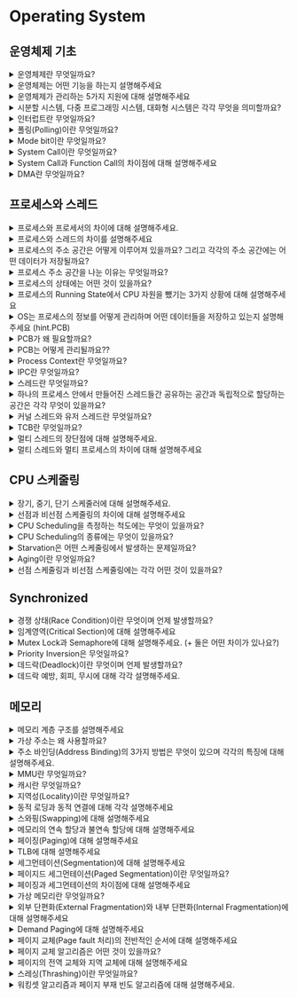 # Operating System

## 운영체제 기초
<details>
<summary>운영체제란 무엇일까요?</summary>

<hr>
운영체제란 컴퓨터 시스템의 자원을 효율적으로 관리하며 사용자가 컴퓨터를 편리하고 효과적으로 사용할 수 있는 환경을 제공하는 여러 프로그램들의 모임이다.
또한, 응용 프로그램과 하드웨어 간의 인터페이스이다.

넓은 의미에서 커널 뿐만 아니라, 시스템을 위한 유틸리티를 포함하는 개념이며, 좁은 의미에서는 메모리에 올라가 있는 커널을 의미한다.
커널은 전체 운영 체제 코드 중 메모리에 올라가있는 부분이다.

<hr>
</details>

<details>
<summary>운영체제는 어떤 기능을 하는지 설명해주세요</summary>

<hr>
 1. CPU 스케줄링
 
 2. 메모리 관리

 3. 파일 관리
 
 4. 입출력 관리
 
 5. 프로세스 관리
 
 6. 네트워킹
 
 7. 보호

  - 시스템의 오류를 검사하고 복구한다.
    
  - 자원 보호 기능을 제공한다.
<hr>
</details>

<details>
<summary>운영체제가 관리하는 5가지 지원에 대해 설명해주세요</summary>

<hr>
프로세스, 저장장치, 네트워킹, 주변 장치, 사용자 이렇게 5가지 지원을 한다.

1. 프로세스 관리

프로세스의 스케줄링과 동기화 관리를 담당한다.
프로세스의 생성과 제거, 시작과 정지, 메시지 전달 등의 기능을 담당한다.

2. 저장장치 관리

저장 장치에는 메인 메모리인 1차 저장장치와 하드디스크, NAND 등인 2차 저장장치가 있다.
운영체제는 이러한 저장장치를 관리하며, 프로세스에게 메모리 할당 및 회수, 파일 생성과 삭제, 변경 유지 등의 관리를 한다.
  - 1차 저장장치(Main Memory)
    프로세스에 할당하는 메모리
    영역의 할당과 해제각 메모리 영역 간의 침범 방지
    메인 메모리의 효율적인 활용을 위해서 가상 메모리 기능도 제공
  - 2차 저장장치(HDD, NAND Flash Memory 등)
    파일 형식의 데이터 저장
    이런 파일 데이터 관리를 위한 파일 시스템이 있는데, 이를 OS에서 관리
    FAT, NTFS, EXT2, JFS, XFS 등 많은 파일 시스템이 개발되어서 사용 중

##### HDD와 NAND Flash Memory에 대해서
메모리 반도체는 무조건 스위칭 기능과 데이터 저장 기능을 갖는다.

DRAM은 스위칭 기능이 빠르고, NAND Flash Memory는 데이터 저장 기능이 월등하다. NAND Flash Memory는 전원이 꺼져도 창고라는 공간에 저장된 데이터가 존재하므로 '비휘발성 메모리'라고 하고, DRAM은 전원이 꺼지면 데이터는 무조건 소멸하기 때문에 '휘발성 메모리'라고 부른다.

3. 네트워킹

TCP/IP 기반의 인터넷에 연결하거나 응용 프로그램이 네트워크를 사용하면 OS에서 네트워크 프로토콜을 지원한다.
이처럼 OS는 응용 프로그램과 하드웨어 사이의 인터페이스 역할을 하면서 하드웨어를 소프트웨어적으로 제어 및 관리를 하고 있다.

4. 주변 장치 관리

입출력 장치의 스케줄링 및 전반적인 관리를 담당한다.
디바이스 드라이버를 OS가 관리해서 여러 하드웨어를 사용할 수 있도록 해준다


##### 디바이스 드라이버
디바이스란 하드 디스크, USB, 프린터, 단말기, 네트워크 어댑터, 터치 스크린, 오디오 등 컴퓨터 시스템 이외의 다른 주변 장치들을 말한다.

디바이스 드라이버(DD) 란 위의 디바이스들을 동작시키기 위해서 필요한 구동용 소프트웨어이다.
응용 프로그램에서 하드웨어 장치를 이용해서 데이터를 접할 때, DD를 사용한다.

5. 사용자 관리

사용자별 계정을 관리할 수 있는 사용자 관리 기능을 제공한다.
<hr>
</details>

<details>
<summary>시분할 시스템, 다중 프로그래밍 시스템, 대화형 시스템은 각각 무엇을 의미할까요?</summary>

<hr>
시분할 시스템이란 CPU 작업시간을 여러 프로그램이 나누어 쓰는 시스템이다.

다중 프로그래밍 시스템은 메모리 공간을 분할해 여러 프로그램들을 동시에 메모리에 올려서 처리하는 시스템이다.

대화형 시스템은 사용자 관점에서 각 프로그램에 대한 키보드 입력의 결과를 곧바로 화면에 보여주 시스템이다.

3 시스템 모두 하나의 컴퓨터에서 여러 프로그램이 동시에 실행되는 **다중 작업용 운영체제**에 속한다.

<hr>
</details>

<details>
<summary>인터럽트란 무엇일까요?</summary>

<hr>

 CPU가 프로그램을 실행하고 있는 중, 예기치 않은 상황이나 먼저 수행해야할 일이 발생한 경우, 현재 실행중인 작업을 즉시 중단하고, 발생한 상황이 먼저 처리되어야 함을 CPU에게 알리 것이다.

 인터럽트는 크게 Hardware Interrupt와 Software Interrupt가 있다.

 하드웨어 인터럽트는 각각의 하드웨어 I/O device에서 발생한 인터럽트다.

 - 입출력 인터럽트
 - 정전 전원 이상 인터럽트
 - 기계 착오 인터럽트 = CPU의 기능적인 오류
 - 외부 신호 인터럽트

소프트웨어 인터럽트가 더 중요하다. (Trap)

CPU 내부에서 자신이 실행한 명령이나 CPU 명령 실행에 관련된 모듈에서 오류가 생기거나 System call을 호출할 때 발생한다.
- System Call : 애플리케이션이 커널의 함수를 실행하기 위해서 발생시킨다.
- Exception : divide by zero, overflow, underflow ...

d
<hr>
</details>

<details>
<summary>폴링(Polling)이란 무엇일까요?</summary>

<hr>
인터럽트처럼 CPU가 다른 프로세스를 실행하는 동안 디바이스로부터 발생하는 이벤트를 처리하는 방법 중 하나이다.

폴링 방식은 특정 주기마다 CPU가 디바이스들이 serving이 필요한지 체크하기 때문에 CPU 사이클 낭비가 발생한다.
 ( 폴링은 특정 주기마다 CPU가 디바이스를 poll해야지 serving이 가능하지만, 인터럽트는 언제든지 발생할 수 있다)
또한, 인터럽트와 다르게 폴링은 소프트웨어적으로 시그널을 확인하는 방식이다.

폴링은 구현이 쉽고, 우선순위의 변경이 용이하기 때문에 쓰인다. 

>인터럽트는 폴링 방식과 다르게 하드웨어로 지원을 받아야한다는 제약이 있다. 하지만, 폴링 방식보다 신속하게 대응하는 것이 가능해서 필수적인 기능이다. 즉, 인터럽트는 상황을 예측하기 힘든 경우 컨트롤러가 가장 빠르게 대응할 수 있는 방식이다. 
<hr>
</details>

<details>
<summary>Mode bit이란 무엇일까요?</summary>

<hr>
Mode BIT는 사용자 장치의 잘못된 수행으로 다른 프로그램 및 운영체제에 피해가 가지 않도록 하는 보호 장치이다.

Mode BIT은 하드웨어적으로 두가지 모드의 operation 을 지원한다.
- 0이면 Kernel mode( OS 코드 수행 )
- 1이면 User mode( 사용자 프로그램 수행 )

Privileged Instruction는 파일을 다루거나 I/O에게 request를 하는 등, OS만 실행할 수 있는 Instruction으로 Kernel Mode에서만 수행이 가능하다.

이를 User Mode에서 실행하려고 하면, 프로그램을 종료하고 Software Interrupt가 발생한다. 

User program이 하드웨어에 접근하려면 **system call**을 통해서 실행해야 한다.

<hr>
</details>

<details>
<summary>System Call이란 무엇일까요?</summary>

<hr>
System Call이란 (User program이 접근하지 못하는) OS만의 privileged Instruction을 실행하기 위해서는 OS에게 특정 일들을 수행해달라고 요청하는 것으로 **Software Interrupt의 일종**이다.

User program과 OS사이의 인터페이스를 제공한다.

System Call 발생 -> mode bit 0으로 변경 -> 요청 작업 처리 -> mode bit 1로 변경 -> 유저 프로세스 수

<hr>
</details>

<details>
<summary>System Call과 Function Call의 차이점에 대해 설명해주세요</summary>

<hr>
![image](https://github.com/user-attachments/assets/41117340-62cb-489f-9dcc-8521115589cd)

System call은 OS의 도움을 받아 OS의 function을 불러서 수행하는 것이다.

Function call으 같은 프로세스 내에서 프로세스 내에 있는 function을 불러서 수행하는 것이다.
<hr>
</details>

<details>
<summary>DMA란 무엇일까요?</summary>

<hr>
DMA(DIrect Memory Access)

등장 배경

모든 메모리의 접근은 CPU에 의해 접근을 해야하며, 메모리의 접근을 위해서는 CPU에게 인터럽트를 발생시킨 후, 부탁해야 했다. 그렇기 때문에, 모든 메모리 연산에는 interrupt을 발생시키고, CPU는 interrupt을 처리하기 위해서 local buffer와 memory 사이에서 데이터를 옮기는 일까지 진행했다. 이는 CPU 효율성을 많이 떨어뜨렸고, 이를 극복하기 위해서 CPU이외에 메모리 접근이 가능한 장치인 DMA이 등장했다.

DMA 설명

DMA는 일종의 컨트롤러 장치로, CPU가 입출력 장치들의 메모리 접근 요청에 의해 자주 인터럽트를 당하는 것을 막아주는 역할을 한다.

보통 CPU가 처리하는 로컬 버퍼에서 메모리로 데이터를 읽어오는 작업을 DMA가 대행하게 된다.

DMA는 바이트 단위가 아닌 블록 단위로 데이터를 메모리로 읽어온 후!! CPU에게 인터럽트를 발생시켜서 작업 완료를 알린다. 이는 CPU 인터럽트 빈도를 줄여서 효율성을 높인다.

<hr>
</details>

## 프로세스와 스레드
<details>
<summary>프로세스와 프로세서의 차이에 대해 설명해주세요.</summary>

<hr>
프로세스는 코드로 작성된 프로그램이 메모리에 적재되어 사용할 수 있는 상태가 된 것이다.
즉, 메모리 상에서 실행중인 프로그램을 프로세스라고 하고

프로세서는 CPU를 의미한다.

<hr>
</details>

<details>
<summary>프로세스와 스레드의 차이를 설명해주세요</summary>

<hr>
참고 자료 : <https://inpa.tistory.com/entry/%F0%9F%91%A9%E2%80%8D%F0%9F%92%BB-%ED%94%84%EB%A1%9C%EC%84%B8%EC%8A%A4-%E2%9A%94%EF%B8%8F-%EC%93%B0%EB%A0%88%EB%93%9C-%EC%B0%A8%EC%9D%B4> 
프로세스는 운영체제로부터 자원을 할당받은 작업의 단위이고,
스레드는 프로세스가 할당받은 자원을 이용하는 실행 흐름의 단위이다.

프로그램을 실행하게 되면, 파일(코드)는 컴퓨터 메모리에 올라가게 되고, OS로부터 시스템 자원(CPU)를 할당받아서 프로그램 코드를 실행시키면, 그것이 프로세스다.(실행되어 작업중인 컴퓨터 프로그램)

|프로그램|프로세스|
|----|----|
|어떤 작업을 하기 위해 실행할 수 있는 파일| 실행되어 작업중인 컴퓨터 프로그램|
|파일이 저장 장치에 있지만 메모리에는 올라가 있지 않은 **정적**인 상태|메모리에 적재되고 CPU 자원을 할당받아 프로그램이 실행되고 있는 상태|
|코드 덩어리| 코드 덩어리 실행한 것 |

프로세스를 여러 개 만들면 메모리 차지가 비효율적이고, CPU 할당 자원도 중복되기에 등장한 것이 Thread이다.

스레드는 *프로세스 내에서 동시에 진행되는 작업 갈래, 흐름의 단위*를 말한다.

프로그램이 실행되어 프로세스가 만들어지면 Text, Data, Heap, Stack으로 구성된 메모리 영역으로 할당 받는다. 여기서 Heap, Stack은 프로세스가 실행되는 동안 크기가 동적으로 바뀐다.

각 프로세스마다, 이 4개가 각각 생성된다.

스레드는 프로세스가 할당 받은 자원을 이용하는 실행의 단위로, 스레드가 여러개가 있기 때문에 하나의 Chrome을 가지고 웹서핑, 음악, 게임, 다운로드를 동시에 할 수 있는 것이다.

스레드끼리 프로세스의 자원 중 Code, Data, Heap은 공유하고, 스레드마다 Stack은 따로 할당받는다. heap 메모리를 통해서 서로 다른 스레드와의 소통도 가능한 것이다.

이렇게 구성했기 때문에, 자원을 공유하고 자원의 생성과 관리의 중복성을 최소화하여 수행 능력을 올릴 수 있다.



<hr>
</details>

<details>
<summary>프로세스의 주소 공간은 어떻게 이루어져 있을까요? 그리고 각각의 주소 공간에는 어떤 데이터가 저장될까요?</summary>

<hr>
1. Text(Code) : 코드 자체를 구성하는 메모리 영역
2. Data (data + bss + rodata)  : 번역 변수, 정적 변수, 배열과 같은 static data(global variable)
초기화된 데이터는 data영역에 저장하며 초기화되지 않은 데이터는 BSS 영역에 저장한다.(bss = block started by symbol)

const와 같은 상수 키워드 선언된 변수나 문자열 상수는 .rodata에 저장한다. 
-> 왜 data와 bss 구분을 하지?
세그먼트에 따라서 RAM, ROM 어디에 저장할지 결정해야한다.

3. Heap : run time동안 생성자, 인스턴스와 같은 동적으로 할당되는 데이터들을 위해 존재하는 공간이다. 동적으로 할당되고 해제된다.

4. Stack : 지역 변수, 매개변수, 리턴 값과 같은 데이터를 저장하는 임시 메모리 영역이다.함수 호출에 할당되고, 함수의 호출이 완료되면 소멸한다. 만일 stack 영역을 초과하면 stack overflow 에러가 발생한다. 

(RAM은 Random Access Memory, 내용을 자유롭게 읽고 쓰고 지울 수 있는 기억 장치, 책상에 비유, 휘발성 메모리
이며, 보통 컴퓨터의 주 기억장치인 하드 디스크에서 자주 사용하는 데이터를 불러와서 CPU가 빠르게 처리할 수 있는 중간 다리 역할. 
SRAM, DRAM, PRAM, SDRAM, DDRSDRAM 등이 있음

ROM은 Read-Only Memory로 저장한 데이터를 빠른 속도로 읽을 수 있지만, 다시 기록할 수는 없기 때문에 많이 사용하지는 않는다. 그래서 컴퓨터에서는 BIOS(Basic Input Output System)를 저장하거나, 에어컨 냉장고에서 많이 쓰인다. )
<hr>
</details>

<details>
<summary>프로세스 주소 공간을 나눈 이유는 무엇일까요?</summary>

<hr>
최대한 데이터를 공유하면 메모리 사용량을 줄일 수 있기 때문이다.

Code는 공유하고, Stack, Data는 스택 구조의 특성과 전역 변수의 활용성을 위해서 나누게 되었다.

<hr>
</details>

<details>
<summary>프로세스의 상태에는 어떤 것이 있을까요?</summary>

 
|프로세스 상태| 설명 |
 |---|--------|
 |생성(new)|프로세스가 생성되고 아직 준비가 되지 않은 상태 |
 |준비(ready)|프로세스가 실행을 위해 기다리는 상태, CPU를 할당받을 수 있는 상태이며, 언제든지 실행될 준비가 되어있다|
 |실행 (running)|프로세스가 CPU를 할당받아 실행되는 상태|
 |대기 (waiting)|프로세스가 특정 이벤트(입출력 요청 등)가 발생하여 대기하는 상태CPU를 할당받지 못하며, 이벤트가 발생하여 다시 READY 상태로 전환될 때까지 대기한다.|
|종료 (terminated)|프로세스가 실행을 완료하고 종료된 상태더 이상 실행될 수 없으며, 메모리에서 제거되게 된다|


<hr>
</details>

<details>
<summary>프로세스의 Running State에서 CPU 자원을 뺐기는 3가지 상황에 대해 설명해주세요</summary>

<hr>
1. Interrupt가 발생했을 때(timer도 포함)
2. I/O request 를 하기 위해 system call을 하여 watiting 상태로 넘어가는 경우
3. Process의 수행이 끝나서 terminated로 되는 경우
<hr>
</details>

<details>
<summary>OS는 프로세스의 정보를 어떻게 관리하며 어떤 데이터들을 저장하고 있는지 설명해주세요 (hint.PCB)</summary>

<hr>
각각의 process들을 OS의 관리를 받게 되는데, 이때 OS는 process의 현재 정보들을 알기 위해서 PCB(Process Control Block)을 사용한다.

PCB는 아래의 정보를 저장하고 있다.
1. process state
2. process number : process id(Pid)
3. Program Counter(PC)
4. CPU register - contes of registers in CPU
5. etc ( Owner, CPU usage, memory usage, process priority, IO status info)

<hr>
</details>

<details>
<summary>PCB가 왜 필요할까요?</summary>

<hr>
CPU core는 여러 개의 프로세스가 공유해서 사용한다. 이때 프로세스의 교체 (Context Switching)이 발생할 때마다 실행중인 CPU에 올라간 프로세스의 정보를 변경해야 하고, 프로세스들은 추후 CPU 이용 순서가 왔을 때, 이전 작업 내용을 이어서 하기 위해 정보를 저장해야할 필요가 있다. OS는 프로세스의 정보를 PCB를 통해 저장하고 관리하고 있다.

Context Switching이 발생할 때, PCB의 값들을 변경하게 되며 PCB의 정보를 통해 연산을 이어서 한다. 새로 해야할 작업의 상태를 알아야 하기 때문에 존재하는 프로세스에 관한 모든 정보를 저장하는 임시 저장소이다. (프로세스가 생성되면 메모리에 해당 프로세스의 PCB가 함께 생성되고, 종료 시 삭제된다. )

따라서, OS는 PCB에 담긴 프로세스 고유 정보를 통해 프로세스를 관리하며, 프로세스의 실행 상태를 파악하고, 우선순위를 조정하며 스케줄링을 수행하고, 다른 프로세스와의 동기화를 제어한다.

이러한 PCB를 통한 Context Switching은 사용자에게 빠른 반응성과 동시성을 제공하지만, switching 되는 순간, 발생하는 살짝의 간극을 context switching overhead라고 한다. 

이 overhead는 다음과 같은 행위에서 발생된다.
1. PCB 저장 및 복원
2. CPU 캐시 메모리 무효화에 딸ㄴ 비용
3. 프로세스 스케줄링 비용


<hr>
</details>

<details>
<summary>PCB는 어떻게 관리될까요??</summary>

<hr>
커널의 data 영역에는 CPU, memory, disk 등이 있다. 그리고 각각의 process 의 정보들을 갖고 있는 PCB가 존재한다. 즉, PCB는 커널의 data영역에서 관리된다.

이때 PCB들은 linked list 방식으로 관리가 된다. PCB List head에 PCB가 생성될 때마다 붙게 된다. 주소값으로 연결이 이루어져있는 연결 리스트이기 때문에 삽입 삭제가 용이하다.

프로세스가 생성되면 동시에 PCB도 생성되고, 프로세스가 종료되면 동시에 PCB도 제거된다.
![image](https://github.com/user-attachments/assets/24d7f63a-b07a-41aa-9fb7-fb17cbac88a4)

<hr>
</details>

<details>
<summary>Process Context란 무엇일까요?</summary>

<hr>
Process Context란 프로세스가 현재 어떤 상태에서 수행되고 있는 지 정확하게 규명하기 위해 필요한 정보를 의미한다.

시분할 시스템에서는 CPU의 제어권을 공유하기 때문에, 프로세스를 재개하는 시점에 대한 정보를 알기 위해서 process context를 사용한다.

process context에는 프로세스의 주소공간, 레지스터의 값, 시스템 콜 등을 통해 커널에서 수행한 일의 상태, 프로세스에 관해 커널이 관리하고 있는 각종 정보등을 포함한다.

process context의 내용은 크게 3가지로 나뉜다.
1. 하드웨어 문맥 : CPU의 수행상태로, PC와 register에 저장한 값들
2. 프로셋 주소 공간 : 코드, 데이터 스택으로 구성되는 주소 공간
3. 커널 상의 문맥 : PCB, kernel stack와 같은 자료 구

<hr>
</details>

<details>
<summary>IPC란 무엇일까요?</summary>

<hr>
OS가 제공하는 프로세스간 협력 메커니즘, Inter-Process Communication이다. 즉, IPC란 하나의 컴퓨터 안에서 실행중인 서로 다른 프로세스 간 발생하는 통신이다.

IPC는 대표적으로 Shared Memory와 Message Passing이 있다.

Message Passing은 두 프로세스 사이에 communication link을 생성해서 커널의 send(), recieve() 연산을 토해 메시지를 주고 받는다. 그리고 send와 recieve 연산은 system call을 통해 사용한다.

메시지 전달은 전송 대상이 다른 프로세스인지, 아니면 메일 박스라는 일종의 저장공간인지에 따라서 직접 통신과 간접 통신으로 나뉜다. 

Shared Memory는 데이터 자체를 공유하도록 지원하는 것이다. 

Shared Memory를 사용하면 특수한 공간이 생겨, process들이 각자 자신의 공간이라고 생각하면서 사용한다. 프로세스가 공유 메모리 할당을 커널에 요청하면 커널은 해당 프로세스에 메모리 공간을 할당해주고, 이후 모든 프로세스는 해당 메모리에 접근할 수 있다. 

이는 중개자 없이 곧바로 메모리에 접근할 수 있기 때문에 IPC 중에서 가장 빠르게 작동한다. 하지만, 2개 이상의 process가 동시에 접근하려는 process syncronization 문제와 multi processor에서의 Cache Coherence Problem이 발생한다. 
<hr>
</details>

<details>
<summary>스레드란 무엇일까요?</summary>

<hr>
CP가 동작하는 가장 작은 단위를 THREAD라고 한다. 

하나의 process는 한개 이상의 thread로 구성된다.

IPC 없이 바로 shared memory에 접근이 가능하다

process들끼리 바꾸는 context switching보다 thread을 변경하는 것이 overhead이 적다.

새로운 thread을 만들 때에는 pc, register, stack에 대한 공간만 만들면 되기 때문에 process을 만드는 것보다 memory와 time 측면에서 이점이 있다. 
<hr>
</details>

<details>
<summary>하나의 프로세스 안에서 만들어진 스레드들간 공유하는 공간과 독립적으로 할당하는 공간은 각각 무엇이 있을까요?</summary>

<hr>
공유 : Code, Data (OS resource)
각자 관리 : PC, Register, Stack (TCB로 관리)
<hr>
</details>

<details>
<summary>커널 스레드와 유저 스레드란 무엇일까요?</summary>
 
#### 커널 스레드
 - 운영체제가 직접 관리하는 스레드
 - 논리적 코어와 매핑되는 시스템의 실제 스레드
 - 커널 영역에서 스레드의 생성, 관리, 수행
 - 커널이 각 스레드를 개별적으로 관리
 - 프로세스 내 스레들이 병령 수행 가능
 - 하나의 스레드가 block되어도 다른 스레드는 계속 작업 가능

 - parallelism과 Concurrency를 지원하지만, kernel thread은 kernel을 통해서 operation을 하기에 무겁다
   
#### 유저 스레드
 - 유저 영역의 **라이브러리**로 구현된 스레드
 - 커널은 프로세스 내 유저 스레드를 알지 못한다.

 - user space 안 thread library에 의해서 관리되기 때문에, system call이 필요하지 않기에 빠르지만, 하나의 user thread가 system call을 만들면 전체 thread가 blocked 상태가 된다. 또한 Parallelism을 지원하지 않는다.
<hr>

<hr>
</details>

<details>
<summary>TCB란 무엇일까요?</summary>

<hr>
TCB(Thread Control Block)는 스레드를 관리하는 구조이다. ( 프로세스를 PCB를 통해 관리하는 것처럼)
- TCB의 정보는 PCB 안에 있다.
-각각의 kernel Thread에만 생성된다.
-PC, register의 정보를 갖고 있다.
-ready queue는 CPU를 기다리고 있는 TCB의 리스트로 context switch을 할 때마다 TCB들에 있는 PC, register정보로 변경한다.
<hr>
</details>

<details>
<summary>멀티 스레드의 장단점에 대해 설명해주세요.</summary>

<hr>
멀티 스레드란 하나의 프로세스에 여러 스레드로 자원을 공유하며 작업을 나누어 수행하는 것입니다.

### 장점

- 독립적으로 프로세스를 하나하나 생성하는 것에 비해 **PC, Register, Stack **에 대한 공간만 만들면 되기 때문에 memory와 time 측면에서 이점이 있다.
- 시스템의 처리율이 향상된다.
- 스레드 간 데이터를 주고 받는 것이 간단하고, 시스템 자원 소모가 준다.
- 스레드 사이의 작업량이 적어서 Context Switching이 빠르다(캐시 메모리를 비울 필요가 없다)
  - Non-blocking system call을 하여 효율적이다.
     - Single thread는 I/O작업을 하면 process전체가 waiting으로 가게 되는 blocking system인데 multi-thread process같은 경우는 하나의 thread가 I/O작업을 하여 해당 thread가 waiting으로 가더라도 다른 thread가 CPU를 할당받아 사용할 수 있는 Non-blocking system이다.
 - IPC 없이 Shared Memory에 접근 가능하기 때문에 응답 시간과 통신 비용이 단축된다.

### 단점

- 자원을 공유하기에 bottle neck, deadlock와 같은 동기화 문제가 발생할 수 있다.
- 주의 깊은 설계가 필요하고, 디버깅이 어렵다.
- 하나의 스레드가 전체 프로세스에 영향을 준다.
- 단일 프로세스 시스템의 경우 필요 없다.
<hr>
</details>

<details>
<summary>멀티 스레드와 멀티 프로세스의 차이에 대해 설명해주세요</summary>

<hr>
> 멀티 프로세스는 하나의 프로그램을 여러개의 프로세스로 구성해서 각 프로세스가 하나의 작업을 처리하는 것이다.
> 멀티 스레드는 하나의 프로세스에 여러 스레드가 자원을 공유하며 작업을 나누어 수행하는 것이다.

차이 

|멀티 프로세스 | 멀티 스레드 | 
|-------|-------|
| | 작은 메모리 공간 차지, Context Switching이 빠르다.|
| | 동기화 문제, 하나의 스레드 장애가 전체 스레드 종료로 이어질 수도 있다|
|프로세스 끼리 영향을 주지 않아 안정성이 높다.| |
| 많은 메모리 공간과 CPU 시간을 차지한다. | |
|동시에 여러 작업 수행| 동시에 여러 작업 수행|


<hr>
</details>

## CPU 스케줄링
<details>
<summary>장기, 중기, 단기 스케줄러에 대해 설명해주세요.</summary>

<hr>

#### 장기 스케줄러(job scheduler, 작업 스케줄러)

어떤 프로세스를 준비 큐에 진입시킬지 결정한다.

레디 큐에 있는 작업들은 CPU에서 실행되기 위해 프로세스 메모리를 보유하여야 하여, 장기 스케줄러는 메모리를 할당하는 문제에 관여한다 -> 메모리 할당 승인을 결정

메모리에 올라가 있는 프로세스의 수를 조절한다.
>현대의 시분할 시스템의 OS에서는 프로세스가 시작 상태가 되면 장기 스케줄러 없이 곧바로 프로세스에 메모리를 할당해서 준비큐에 넣어준다. -> 장기 스케줄러 대신 중기 스케줄러 사용


#### 단기 스케줄러( CPU scheduler)

Ready Queue의 프로세스 중에서 어떤 프로세스를 다음 번에 실행 상태로 만들 것인지 결정

시분할 시스템에서는 타이머가 인터럽트를 발생하면 단기 스케줄러 호출


#### 중기 스케줄러

현대 시분할 시스템용 OS에서는 중기 스케줄러를 더 많이 둔다(장기 스케줄러 대신)

너무 많은 프로세스에게 메모리를 할당해, 시스템의 성능이 저하되는 경우를 해결하기 위해 적재된 프로세스의 수를 동적으로 저절하기 위해 추가된 스케줄러이다. 

프로세스 당 보유 메모리양이 지나치게 적어진 경우, 일부 프로세스를 메모리에서 Swap out시키는 역할을 수행한다.

<hr>
</details>

<details>
<summary>선점과 비선점 스케줄링의 차이에 대해 설명해주세요</summary>

<hr>

### Non-Preemptive

- proess가 CPU를 스스로 놔줄 때까지 기다리는 스케줄링 방식이다.
- Process들은 종료 또는 I/O 작업을 하기 전까지는 CPU를 지속적으로 사용할 수 있다.
- context switch가 적게 일어나기 때무에 Overhead가 적다.
- 새로운 작업을 요청해도 자신의 순서까지 오래 기다려야 할 수도 있기 때문에 response time이 오래 걸린다.
- 바로바로 반응해야 하는 프로그램에는 좋지 않다.

### Preemptive

- interrupt을 통해 **강제로** CPU를 뺏는 방법이다.
- 현대 대부분의 OS는 Preemptive이다.
- race condition 이 발생한다.

> Race Condition이란 둘 이상의 입력 또는 조작의 타이밍이나 순서 등이 결과 값에 영향을 줄 수 있는 상태
> 두개 이상의 프로세스가 공유 자원에 접근할 때, 결과값에 영향을 줄 수 있는 상황으로, 동시 접근 시 자료의 일관성을 해치는 결과가 나타난다.

>이를 예방하기 위해서는 세마포어나 뮤텍스를 사용해야한다.

|Semaphore | Mutex | 
|------|------|
|동기화를 위한 도|동기화를 위한 도구|
|Signaling 메커니즘|Locking 메커니즘|
|Lock을 걸지 않은 Thread도 signal을 통해 Lock 해제 가능 | Locking 메커니즘으로 Lock을 걸은 Thread만이 임계 영역을 나갈 때 Lock을 해제|
Semaphore는 Signaling 메커니즘을 사용한다.

락을 걸지 않은 쓰레드도 Signal을 해제할 수 있기 때문에 wait 함수를 호출한 Thread만이 signal 함수를 호출할 수 있는 뮤텍스와 다르다.

wait을 호출하면 Semaphore의 카운트를 1 줄이고, Semaphore의 카운트가 0보다 작거나 같아질 경우에 Lock이 실행된다.

뮤텍스는 자원에 대한 접근을 동기화하기 위해 사용되는 상호배제 기술이다. 뮤텍스는 Locking 메커니즘으로 오직 하나의 Thread만이 동일한 시점에 Mutex를 얻어 임계 영역에 들어올 수 있고, 이 Thread 만이 임계 영역에서 나갈 때 뮤텍스를 해제할 수 있다.

<hr>
</details>

<details>
<summary>CPU Scheduling을 측정하는 척도에는 무엇이 있을까요?</summary>

<hr>
1. CPU utilization : CPU를 얼마나 사용하는지 => 높을 수록 효율적이다.
2. Throughput : 시간당 수행한 작업의 양
3. Turnaround Time : 프로세스가 생성되고 종료되기까지 걸린 시간, waiting 시간, 실행 시간 다 합친 것
4. Waiting Time : ready queue에서 기다린 총 시간, waiting queue에서 기다린 전체 시간
5. Response time : 프로세스가 생성되고 **첫번째 응답**이 있기까지 걸린 시간, Interactive and real time system 프로그램 측정에 사용된다. 

<hr>
</details>

<details>
<summary>CPU Scheduling의 종류에는 무엇이 있을까요?</summary>

<hr>
여기 시간 들여
<hr>
</details>

<details>
<summary>Starvation은 어떤 스케줄링에서 발생하는 문제일까요?</summary>

<hr>
Priority Scheduling에서 우선 순위가 높은 process들이 계속 들어오면 우선순위가 낮은 process는 실행되지 않고, 무한정 대기하게 되는 이러한 문제를 Starvation이라고 한다.

priority Scheduling, SJF Scheduling에서 발생한다.
<hr>
</details>

<details>
<summary>Aging이란 무엇일까요?</summary>

<hr>
Aging이란 Starvation을 해결하는 방법 중 하나로, process마다 시간이 지나면 지날수록 우선순위를 높여주는 방식이다.
<hr>
</details>

<details>
<summary>선점 스케줄링과 비선점 스케줄링에는 각각 어떤 것이 있을까요?</summary>

<hr>

#### 선점 스케줄링
- SRTF
- RR
- Multi level Queue
- 다단계 피드백 큐

#### 비선점 스케줄링
- FCFS
- SJF
- Priority
- HRN
<hr>
</details>

## Synchronized
<details>
<summary>경쟁 상태(Race Condition)이란 무엇이며 언제 발생할까요?</summary>

<hr>
multicore CPU에서 두개 이상의 프로세스가 parallel하게 실행되는 경우, 또는 두개 이상의 프로세스가 하나의 single core에서 concurrently하게 실행되는 등 **공유 자원에 동시 접근하는 경우, 두개 이상의 프로세스를 두고 경쟁하는 문제를 Race Condition**이라고 한다.

### Race condition이 발생하는 경우

1. Kernel작업 중, **Interrupt**

문제점 : 커널 모드에서 데이터를 로드하여 작업을 수행하다가 인터럽트가 발생해서 같은 데이터를 조작하는 경우

해결법 : 커널 모드에서 작업을 수행하는 동안, Interrupt을 disable시켜, CPU 제어권을 가져가지 못하도록 한다. 

2. 프로세스가 System Call을 해서 커널모드로 진입하여 작업 수행 도중 **Context Switching**이 발생했을 경우

문제점 : P1이 커널모드에서 데이터를 조작하는 도중, 시간이 초과되어 CPU제어권이 P2로 넘어가 데이터를 조작하는 경우

해결법: 프로세스가 커널모드에서 작업을 하는 경우 시간이 초과되어도 CPU 제어권이 다른 프로세스에게 넘어가지 않도록 함

3. 멀티 프로세서 환경에서 **공유 메모리 내의 커널 데이터에 접근**할 때

문제점 : 멀티 프로세서 환경에서 2개의 CPU까 동시에 커널 내부의 공유 데이터에 접근.조작하는 경우

해결법 : 커널 내부에 있는 공유 데이터에 접근할 때마다, 그 데이터에 대해서 lock/unlock을 함

<hr>
</details>

<details>
<summary>임계영역(Critical Section)에 대해 설명해주세요</summary>

<hr>
각각의 process들은 shared data를 접근하는 부분에 critical section이라고 불리는 code segment을 가지고 있다.

동시간대에 하나의 process만 critical section을 실행할 수 있다.

각각의 process들은 critical section에 들어갈 때 `entry section`에서 permission에 대해 물어보고 사용한다. 실행을 마치면 `exit section`을 통해 사용을 마쳤다는 것을 알리고, `remainder section`을 이어서 실행시킨다.

Critical section에는 필요 조건이 있다.

1. **Mutual Exclusion** : 하나의 프로세스가 들어오면 다른 프로세스는 못 들어온다
2. **Progress** : Critical Section을 실행하는 프로세스가 없을 때는 원하는 프로세스는 누구나 들어갈 수 있다.
3. **Bounded** **Waiting** : 각각의 process들은 몇번의 시도안에 Critical Section에 들어갈 수 있어야 한다.

-> Critical Section은 Mutex Lock또는 Semaphore로 구현된다.

<hr>
</details>

<details>
<summary>Mutex Lock과 Semaphore에 대해 설명해주세요. (+ 둘은 어떤 차이가 있나요?)</summary>

<hr>
많은 시스템들은 syncronization을 위해서 atomic hardware instruction의 도움을 받는다. Atomic Instruction은 interrupt을 발생하지 않는다.

Mutex Lock과 Semaphore는 atomic instruction을 사용하기 위한 tool이다. 둘은 atomic instruction의 지원을 받아서 Critical Section을 구현한다.

## Mutex Lock

- (동기화 대상이 하나) 임계 구역을 가진 Thread들의 실행시간이 겹치지 않고, 각각 단독으로 실행되게 하는 기술이다.
- 공유된 자원의 데이터 혹은 Critical Section등에 하나의 Process 혹은 Thread만 접근하도록 지원한다.
- **Mutual Exclusion**의 약자이다.
- 해당 접근을 조율하기 위해 lock과 unlock을 사용한다. 누군가 lock을 가지면 다른 process들은 critical section에 들어가지 못한다.
   - lock : Critical Section에 들어갈 권한을 얻는다.
   - unlock : Critical Section을 모두 사용했음을 알린다.
 

 ## Semaphore

- (동기화 대상이 하나 이상) 공유된 자원의 데이터 혹은 Critical Section등에 *정해진 수의* process 혹은 Thread만 접근하도록 지원한다.
- Semaphore의 S라는 integer variable을 갖고 Critical Section을 관리한다.
- Wait(S)와 signal(S)는 atomic instruction이다.
- Semaphore 는 mutex lock보다 활용도가 높다.
- Semaphore의 크기에 따라 Binary와 Counting가 존재한다.
- Deadlock과 Priority Inversion의 문제가 발생한다.

#### Binary Semaphore
Semaphore 값이 0,1로 Mutex Lock과 동일하다.

누가 쓰면 semaphore는 0, 안 쓰면 1

#### Counting Semaphore
Semaphore의 값이 다양해서, 여러 개의 thread과 resource를 동시에 이용할 수 있게 해준다.

## 둘의 차이
|Mutex|Semaphore|
|-----|------|
|동기화 대상이 하나|동기화 대상이 하나 이상|
|자원을 소유하는 게 가능|자원 소유는 불가능|
|상태가 0,1이기에 Lock 가능, 소유하고 있는 Thread만이 Mutex해제 가능 | Semaphore를 소유하지 않고 있는 Thread도 Semaphore 해제 가능|
|프로세스 범위를 갖는다|시스템 범위에 걸쳐 있다.|
|프로세스 종료 시, 자동으로 Clean up|파일 시스템 상으로 파일로 존재|


<hr>
</details>

<details>
<summary>Priority Inversion은 무엇일까요?</summary>

<hr>
Priority Inversion은 Priority Scheduling에서 발생할 수 있는 문제로, 우선 순위가 높은 프로세스가 필요로 하는 자원을 우선순위가 낮은 프로세스가 lock을 걸고 있을 때 발생하는 문제이다. 

![image](https://github.com/user-attachments/assets/34b5a0a8-588e-4edc-83a1-c34519f91087)

- 낮은 우선순위를 가진 L이 resource R을 이용중이다.
- 높은 우선순위를 가진 H가 ready queue에 추가되면서 먼저 수행을 하려고 한다.
- 하지만 L이 interrupt을 발생시키지 못하도록 semaphore에 접근중이라서 H는 L의 수행이 완료 될 때까지 대기한다. (이건 Priority inversion 아님)
- 이때 R에 접근 하지 않고 싶어하는 M이 ready queue에 추가되면 R에 관련없는 M은 preemption을 발생시켜 L을 종료 시키고 M을 수행한다. M이 preemption이 발생해서, H가 M까지 기다리게 하는 일이 priority inversion이다. 
<hr>
</details>

<details>
<summary>데드락(Deadlock)이란 무엇이며 언제 발생할까요?</summary>

<hr>
데드락은 두개 이상의 process나 Thread가 서로 자원을 얻지 못해서 다음 작업을 하지 못해, 무한히 다음 자원을 기다리는 상태이다.

자원의 종류로는 
1. Physical resource Type : I/O device, memory space, CPU Cycle등
2. Logical resource Type : semaphore, mutex lock, file 과 같이 물리적으로 존재하지 않지만, 여러 process가 같이 사용하는 자원

   ## 데드락이 발생하는 조건
데드락이 발생하기 위해서는 4가지 조건을 만족해야 한다.

1. Mutual Exclusion
   자원에 대해서 한개의 process만이 점유할 수 있다.
2. Hold and Wait
   최소한 하나의 자원을 점유하고 있으면서, 다른 프로세스에 할당되어 사용하고 있는 자원을 추가로 점유하기 위해서 대기하는 프로세스가 존재해야 한다.
3. No Preemption
   강제로 뺏기 불가능
4. Circular wait
   사이클 존재

<hr>
</details>

<details>
<summary>데드락 예방, 회피, 무시에 대해 각각 설명해주세요.</summary>

<hr>

## 데드락 예방 ( Prevention)
데드락 발생 조건 4가지 중 하나만 없애도 Deadlock을 예방할 수 있다.하지만, 실현 불가능한 case들이 존재하고 resource 낭비가 심해져서 utilizatin이 낮아진다.

1. No mutual Exclusion

- 같은 시간에 자원을 공유 가능하도록 한다.

##### Problem : Mutual Exclusion을 없애면 deadlock을 예방하지만, race condition이 발생한다.

-> 공유 할 수 없는 자원(Mutex lock, printer)도 존재하기도 하여서, mutual exclusion을 없애는 건 어렵다.

2. No Hold and Wait

- 프로세스가 resource을 요청할 때마다 다른 리소스를 보유하지 않도록 보장한다.
- Total Allocation : 필요로 하는 자원들을 모두 이요할 수 있을 때까지 기다렸다가 한번에 allocation 받아서 hold and wait을 없앤다.

##### Problem : 작업이 끝난 resource도 가지고 있어서, resource Utilization이 떨어진다.

3. Allow Preemption

- Preemption을 허용한다.(RR)

###### Problem : CPU같은 경우에는 괜찮지만, Semaphore는 불가능하다.

4. No Circular Wait
- Total Ordering : 자원 타입별로 전체적인 순서를 정하고, order의 수를 높여가며 자원을 요청해서 없앤다.\

##### Problem : 항상 순서에 따라 자원을 요청해야 한다.


## 데드락 회피

요청이 왔을 때, safe 상태면 받는다.(safe = 절대 데드락이 일어나지 않는 상태)

만약, unsafe면 요청을 거부한다.

instance 수에 따라서 Resource-Allocation Graph Algorithm,과 Banker's Algorithm이 존재한다.


## 데드락 무시

Ostrich Algorithm : Ignore the problem and pretend that deadlocks never occur in the system.

실제 시스템에서는 deadlock prevention,이나 avoidance는 overhead가 커서 안 쓴다.

실제는 ignorance가 더 많이 쓰인다.

만약 deadlock에 빠지면 DEADLOCK RECOVERY(재부팅, 프로세스 종료, resource 강제로 빼앗기)등 한다.

- Deadlock Detection : 자원 할당 그래프를 통해서 데드락 탐지

- Recovery : 프로세스 종료, 자원 선점. 

<hr>
</details>

## 메모리
<details>
<summary>메모리 계층 구조를 설명해주세요</summary>

<hr>
메모리 게층 구조란, 메모리를 필요에 따라 (CPU가 메모리에 더 빠르게 접근하기 위해서) 여러 가지 종류로 나누어 둠을 의미한다.

메모리 계층 구조를 바탕으로 컴퓨터를 설계해, 여러 상황에 맞는 여러 저장 장치를 각각의 역할이나 특징을 기반으로 사용하여 최적의 효울을 낼 수 있도록 한다.
![image](https://github.com/user-attachments/assets/afcaa1e3-44da-4f5b-8bab-1b4ef2f8131f)
### Register
- CPU가 요청을 처리하는데 필요한 데이터를 **일시적**으로 저장하는 기억 장치이다.
- CPU 안에 존재한다.

### Cache
- 캐시는 지역성의 원리를 사용해서 얻고자 하는 데이터를 필요한 순간마다 데이터가 저장되어 있는 저장소에서 가져오는 일에 대한 시간을 줄일 때 사용되는 임시 저장소이다.
- 메인 메모리의 접근을 빠르게 하기 위한 CPU CACHE, 하드 디스크에 내장된 DISK CACHE(== DISK BUFFER), PAGE CACHE(TLB) 등이 존재한다.

### Main Memory
- 1차 기억장치(주 기억장치)로, 실행중인 프로그램이 올라가는 메모리 공간이다.
- 휘발성 장치인 RAM과 고정 장치인 ROM이 존재한다.

### Hard Disk Drive(HDD)
- **비휘발성**으로 순차 접근이 가능한 **보조 기억 장치** 이다

## 메모리 계층 구조의 목적
- 전체 기억 장치를 구성하는데 있어, 가격은 최소화하면서 빠른 접근 속도와 대용량의 크기를 제공하는 입출력의 경제성을 확보를 목적으로 두고 있다.
- 자주 쓰이는 데이터만 자주 쓰이는 지역성 특징 때문에 자주 쓰이는 데이터들은 메모리에서 CACHE로 올린다.
- 메모리는 상위 계층으로 갈 수록 비싸다. 그렇기에, 계층적으로 구성하여 효율적인 구동을 위해 필요한 데이터들만 상위 계층으로 올린다. 
<hr>
</details>

<details>
<summary>가상 주소는 왜 사용할까요?</summary>

<hr>
Logical Adrress는 메모리의 공간이 한정적이기 때문에, 사용자에게 더 많은 메모리를 제공하기 위해서 등장했다. 가상 주소는 프로그램 상에서 사용자가 보는 주소 공간이다. 각각의 process들은 실제 physical memory address를 사용하지 않고, logical address를 사용한다. 
<hr>
</details>

<details>
<summary>주소 바인딩(Address Binding)의 3가지 방법은 무엇이 있으며 각각의 특징에 대해 설명해주세요.</summary>

<hr>
주소 바인딩은 CPU가 기계어 명령을 수행하기 위해서 논리적 주소를 통해 메모리 참조를 하게 되면 논리적 주소가 물리적 메모리와 매핑된다. 이렇게 논리적 주소를 물리적 주소와 연결 시켜주는 것이 Adress Binding 이다.

이에는 Compile time Binding, Load Time Binding, Execution Time Binding(Run Time Binding) 이 있다. 

### 1. Compile Time Binding
- 컴파일 하는 시점에 해당 프로그램의 물리적 메모리의 위치가 결정된다.
- 프로그램이 절대 주소를 적재시키는 절대코드를 생성한다.
- 프로그램이 올라가 있는 물리적 메모리 위치를 변경하고 싶다면 다시 컴파일 해야 한다.
     - 이러한 이유 때문에 시분할 컴퓨팅 환경에서 잘 사용하지 않는다.


### 2. Load Time Binding
- 프로그램이 실행이 시작될 때, 물리적 메모리 주소가 결정된다.
- 프로그램을 메모리에 적재시키는 프로그램인 Loader의 책임 하에 물리적 메모리 주소가 부여되며, 프로그램이 종료될 때 까지 물리적 메모리 상의 위치가 고정된다.
- 컴파일러가 재배치 가능 코드를 생성한 경우에 가능한 방식이다.
  > 재배치 가능 코드란 프로그램이 실행될 때, 적재되는 순간에 주어진 메모리 주소(base + 10...)에 맞춰서 조정될 수 있는 코드이다.
- 물리적 메모리 위치를 변경하고 싶다면 Reload를 해야 한다(recompile보다는 소모가 적다)

### 3. Execution Time Binding
- 프로그램이 시작한 후에도 프로그램이 위치한 물리적 메모리상의 주소가 변경될 수 있다.
- CPU가 주소를 참조할 때마다 해당 데이터가 물리적 메모리의 어느 위치에 있는지, address mapping table을 이용해서 바인딩을 점검해야 한다.
- 실시간 바인딩이 가능하기 위해서는 **base register** 와 **limit register**를 포함해서 **MMU(Memory Management Unit** 이라는 하드웨어적인 자원이 필요하다.
- 대부분의 OS가 이 방법을 사용한다.
- 물리적 메모리 위치를 바꾸고 싶다면 relocation Register의 값만 바꾸면 된다. (매우 간편)
<hr>
</details>

<details>
<summary>MMU란 무엇일까요?</summary>

<hr>
MMU는 논리적 주소를 물리적 주소로 매핑해주는 하드웨어 장치이다.

CPU가 특정 프로세스의 논리적 주소를 참조하려고 할 때, MMU 기법은 해당 주소값에 기준 레지스터의 값을 더해서 물리적 주소값을 얻어낸다.
- 이때 프로세스의 물리적 메모리 시작 주소인 기준 레지스터를 **Relocation register(재배치 레지스터)** 라고 한다.

![image](https://github.com/user-attachments/assets/739da2be-0da8-48df-b2fd-e05127dbc039)

- process 마다 각기 다른 relocation register, limit register를 갖고 있으며, 이를 통해서 logical address space를 정의한다. 이는 PCB에 저장
  - Context Switching으로 CPU에서 수행중인 프로세스가 바뀔 때마다, **Relocation Register의 값을 해당 프로세스에 해당하는 값으로 재설정함** 으로써 프로세스 별로 adress binding을 올바르게 할 수 있다.
- MMU는 권한이 없는 다른 프로세스의 물리적 주소 공간으로의 침범을 막기 위해서 Limit Register(한계 레지스터)를 이용해서 메모리 보안을 한다.
  if 논리적 주소 < Limit Register에 저장된 프로세스의 크기 :
    논리적 주소 += relocation register -> 물리적 주소룰 찾는다
  else :
    TRAP! -> 프로세스 강제 종료

##정리
1. 논리적 주소 -> 물리적 주소 매핑
2. 메모리 보호!

<hr>
</details>

<details>
<summary>캐시란 무엇일까요?</summary>

<hr>
주기억 장치에 저장된 내용의 일부를 임시로 저장해서, CPU와 주기억장치의 속도 차이로 성능 저하를 방지해준다.

CPU에서 메인 메모리에 접근하기 이전에 먼저 Cache를 확인하고, 만약 데이터가 존재한다면 Cache hit-> 바로 해당 명령어 사용, 데이터가 존재하지 않는다면 Cache miss -> Main memory 접근

이를 통해서 메모리 접근 비용을 아낄 수 있다.

Cache Hit을 극대화 시키기 위해서는 지역성의 원리를 이용한다.
<hr>
</details>

<details>
<summary>지역성(Locality)이란 무엇일까요?</summary>

<hr>
기억 장치 내의 정보를 균일하게 access하는 게 아니라, 한순간에 특정 부분을 집중적으로 참조하는 특성을 의미한다.

#### -시간 지역성
 최근에 참조된 주소의 내용은 곧 다음에도 참조된다는 특성

#### - 공간 지역성
 실제 프로그램이 참조된 주소와 인접한 주소의 내용이 다시 참조되는 특성

<hr>
</details>

<details>
<summary>동적 로딩과 동적 연결에 대해 각각 설명해주세요</summary>

<hr>

## Dynamic Loading(동적 로딩)


<hr>
</details>

<details>
<summary>스와핑(Swapping)에 대해 설명해주세요</summary>

<hr>

<hr>
</details>

<details>
<summary>메모리의 연속 할당과 불연속 할당에 대해 설명해주세요</summary>

<hr>

<hr>
</details>

<details>
<summary>페이징(Paging)에 대해 설명해주세요</summary>

<hr>

<hr>
</details>

<details>
<summary>TLB에 대해 설명해주세요</summary>

<hr>

<hr>
</details>

<details>
<summary>세그먼테이션(Segmentation)에 대해 설명해주세요</summary>

<hr>

<hr>
</details>

<details>
<summary>페이지드 세그먼테이션(Paged Segmentation)이란 무엇일까요?</summary>

<hr>

<hr>
</details>

<details>
<summary>페이징과 세그먼테이션의 차이점에 대해 설명해주세요</summary>

<hr>

<hr>
</details>

<details>
<summary>가상 메모리란 무엇일까요?</summary>

<hr>

<hr>
</details>

<details>
<summary>외부 단편화(External Fragmentation)와 내부 단편화(Internal Fragmentation)에 대해 설명해주세요</summary>

<hr>

<hr>
</details>

<details>
<summary>Demand Paging에 대해 설명해주세요</summary>

<hr>

<hr>
</details>

<details>
<summary>페이지 교체(Page fault 처리)의 전반적인 순서에 대해 설명해주세요</summary>

<hr>

<hr>
</details>

<details>
<summary>페이지 교체 알고리즘은 어떤 것이 있을까요?</summary>

<hr>

<hr>
</details>

<details>
<summary>페이지의 전역 교체와 지역 교체에 대해 설명해주세요</summary>

<hr>

<hr>
</details>

<details>
<summary>스레싱(Thrashing)이란 무엇일까요?</summary>

<hr>

<hr>
</details>

<details>
<summary>워킹셋 알고리즘과 페이지 부재 빈도 알고리즘에 대해 설명해주세요.</summary>

<hr>

<hr>
</details>
